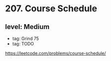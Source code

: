 # 207. Course Schedule
## level: Medium

- tag: Grind 75
- tag: TODO

https://leetcode.com/problems/course-schedule/

